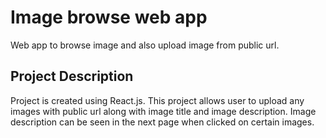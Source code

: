 # Image browse web app

Web app to browse image and also upload image from public url.

## Project Description

Project is created using React.js. This project allows user to upload any images with public url along with image title and image description.
Image description can be seen in the next page when clicked on certain images. 